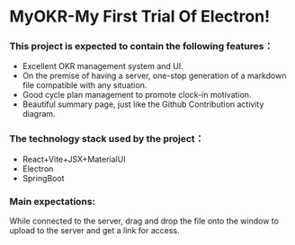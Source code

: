 # MyOKR-My First Trial Of Electron!

### This project is expected to contain the following features：
* Excellent OKR management system and UI.
* On the premise of having a server, one-stop generation of a markdown file compatible with any situation.
* Good cycle plan management to promote clock-in motivation.
* Beautiful summary page, just like the Github Contribution activity diagram.


### The technology stack used by the project：
* React+Vite+JSX+MaterialUI
* Electron
* SpringBoot

### Main expectations:
While connected to the server, drag and drop the file onto the window to upload to the server and get a link for access.

